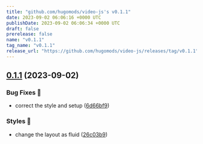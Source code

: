 ```yaml
---
title: "github.com/hugomods/video-js's v0.1.1"
date: 2023-09-02 06:06:16 +0000 UTC
publishDate: 2023-09-02 06:06:34 +0000 UTC
draft: false
prerelease: false
name: "v0.1.1"
tag_name: "v0.1.1"
release_url: "https://github.com/hugomods/video-js/releases/tag/v0.1.1"
---
```


## [0.1.1](https://github.com/hugomods/video-js/compare/v0.1.0...v0.1.1) (2023-09-02)


### Bug Fixes 🐞

* correct the style and setup ([6d66bf9](https://github.com/hugomods/video-js/commit/6d66bf9a112ffe74c28ea84794daba920b368da8))


### Styles 🎨

* change the layout as fluid ([26c03b9](https://github.com/hugomods/video-js/commit/26c03b9df129a2a0a3425c46853d88cb01447aaf))
